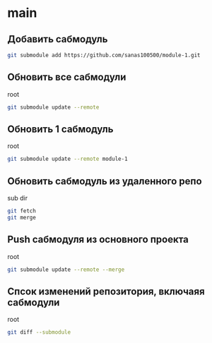# main

## Добавить сабмодуль
``` bash
git submodule add https://github.com/sanas100500/module-1.git
```

## Обновить все сабмодули
root

``` bash
git submodule update --remote
```

## Обновить 1 сабмодуль
root

``` bash
git submodule update --remote module-1
```

## Обновить сабмодуль из удаленного репо
sub dir

``` bash
git fetch 
git merge
```

## Push сабмодуля из основного проекта
root

``` bash
git submodule update --remote --merge
```

## Спсок изменений репозитория, включаяя сабмодули
root

``` bash
git diff --submodule
```
